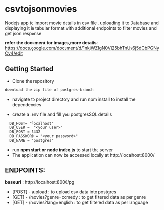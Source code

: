 
# csvtojsonmovies
Nodejs app to import movie details in csv file , uploading it to Database and displaying it in tabular format with additional endpoints to filter movies and get json response

**refer the document for images,more details**: https://docs.google.com/document/d/1nkjWZ1gN0Vj25bhTnUy6j5dCbPGNyCv4/edit



## Getting Started


- Clone the repository
```bash
download the zip file of postgres-branch
```

- navigate to project directory and run npm install to install the dependencies

- create a .env file and fill you postgresSQL details
```
  DB_HOST= "localhost"
  DB_USER =  "<your user>"
  DB_PORT = 5432
  DB_PASSWORD = "<your password>"
  DB_NAME = "postgres"
```
- run **npm start or node index.js** to start the server
- The application can now be accessed locally at http://localhost:8000/


## ENDPOINTS:
**baseurl** : http://localhost:8000/pg
-   [POST] - /upload : to upload csv data into postgres
-   [GET] - /movies?genre=comedy : to get filtered data as per genre
-   [GET] - /movies?lang=english : to get filtered data as per language













